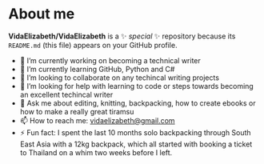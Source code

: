 # About me 

**VidaElizabeth/VidaElizabeth** is a ✨ _special_ ✨ repository because its `README.md` (this file) appears on your GitHub profile.

- 🔭 I’m currently working on becoming a technical writer 
- 🌱 I’m currently learning GitHub, Python and C#
- 👯 I’m looking to collaborate on any techincal writing projects 
- 🤔 I’m looking for help with learning to code or steps towards becoming an excellent techincal writer
- 💬 Ask me about editing, knitting, backpacking, how to create ebooks or how to make a really great tiramsu 
- 📫 How to reach me: vidaelizabeth@gmail.com
- ⚡ Fun fact: I spent the last 10 months solo backpacking through South East Asia with a 12kg backpack, which all started with booking a ticket to Thailand on a whim two weeks before I left. 
